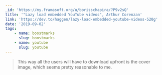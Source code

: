 ```yaml
---
_id: 'https://my.framasoft.org/u/borisschapira/?P9v2sQ'
title: '"Lazy load embedded YouTube videos", Arthur Corenzan'
link: 'https://dev.to/haggen/lazy-load-embedded-youtube-videos-520g'
date: '2019-09-02'
tags:
    - name: boostmarks
      slug: boostmarks
    - name: youtube
      slug: youtube
---
```


<div class="markdown"><blockquote>
<p>This way all the users will have to download upfront is the cover image, which seems pretty reasonable to me.
</p>
</blockquote></div>
